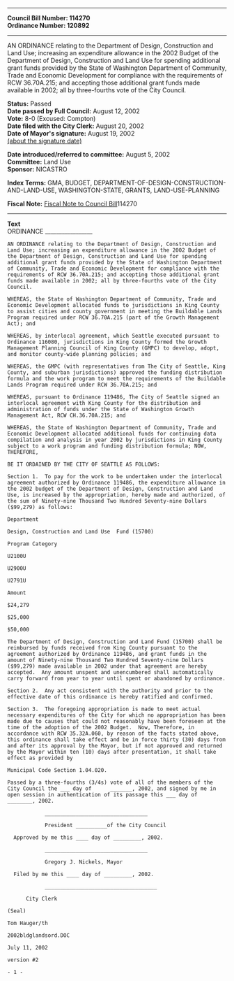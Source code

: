 * * * * *  
  
**Council Bill Number: [](#h0)[](#h2)114270**   
**Ordinance Number: 120892**  
  
* * * * *  
  
AN ORDINANCE relating to the Department of Design, Construction and Land Use; increasing an expenditure allowance in the 2002 Budget of the Department of Design, Construction and Land Use for spending additional grant funds provided by the State of Washington Department of Community, Trade and Economic Development for compliance with the requirements of RCW 36.70A.215; and accepting those additional grant funds made available in 2002; all by three-fourths vote of the City Council.  
  
**Status:** Passed   
**Date passed by Full Council:** August 12, 2002   
**Vote:** 8-0 (Excused: Compton)   
**Date filed with the City Clerk:** August 20, 2002   
**Date of Mayor's signature:** August 19, 2002   
[(about the signature date)](/~public/approvaldate.htm)   
  
  
**Date introduced/referred to committee:** August 5, 2002   
**Committee:** Land Use   
**Sponsor:** NICASTRO   
  
**Index Terms:** GMA, BUDGET, DEPARTMENT-OF-DESIGN-CONSTRUCTION-AND-LAND-USE, WASHINGTON-STATE, GRANTS, LAND-USE-PLANNING  
  
**Fiscal Note:** [Fiscal Note to Council Bill](http://clerk.seattle.gov/~public/fnote/114270.htm)[](#h1)[](#h3)114270  
  
* * * * *  
  
**Text**  
    ORDINANCE _________________  
  
    AN ORDINANCE relating to the Department of Design, Construction and  
    Land Use; increasing an expenditure allowance in the 2002 Budget of  
    the Department of Design, Construction and Land Use for spending  
    additional grant funds provided by the State of Washington Department  
    of Community, Trade and Economic Development for compliance with the  
    requirements of RCW 36.70A.215; and accepting those additional grant  
    funds made available in 2002; all by three-fourths vote of the City  
    Council.  
  
    WHEREAS, the State of Washington Department of Community, Trade and  
    Economic Development allocated funds to jurisdictions in King County  
    to assist cities and county government in meeting the Buildable Lands  
    Program required under RCW 36.70A.215 (part of the Growth Management  
    Act); and  
  
    WHEREAS, by interlocal agreement, which Seattle executed pursuant to  
    Ordinance 116080, jurisdictions in King County formed the Growth  
    Management Planning Council of King County (GMPC) to develop, adopt,  
    and monitor county-wide planning policies; and  
  
    WHEREAS, the GMPC (with representatives from The City of Seattle, King  
    County, and suburban jurisdictions) approved the funding distribution  
    formula and the work program to meet the requirements of the Buildable  
    Lands Program required under RCW 36.70A.215; and  
  
    WHEREAS, pursuant to Ordinance 119486, The City of Seattle signed an  
    interlocal agreement with King County for the distribution and  
    administration of funds under the State of Washington Growth  
    Management Act, RCW CH.36.70A.215; and  
  
    WHEREAS, the State of Washington Department of Community, Trade and  
    Economic Development allocated additional funds for continuing data  
    compilation and analysis in year 2002 by jurisdictions in King County  
    subject to a work program and funding distribution formula; NOW,  
    THEREFORE,  
  
    BE IT ORDAINED BY THE CITY OF SEATTLE AS FOLLOWS:  
  
    Section 1.  To pay for the work to be undertaken under the interlocal  
    agreement authorized by Ordinance 119486, the expenditure allowance in  
    the 2002 budget of the Department of Design, Construction and Land  
    Use, is increased by the appropriation, hereby made and authorized, of  
    the sum of Ninety-nine Thousand Two Hundred Seventy-nine Dollars  
    ($99,279) as follows:  
  
    Department  
  
    Design, Construction and Land Use  Fund (15700)  
  
    Program Category  
  
    U2100U  
  
    U2900U  
  
    U2791U  
  
    Amount  
  
    $24,279  
  
    $25,000  
  
    $50,000  
  
    The Department of Design, Construction and Land Fund (15700) shall be  
    reimbursed by funds received from King County pursuant to the  
    agreement authorized by Ordinance 119486, and grant funds in the  
    amount of Ninety-nine Thousand Two Hundred Seventy-nine Dollars  
    ($99,279) made available in 2002 under that agreement are hereby  
    accepted.  Any amount unspent and unencumbered shall automatically  
    carry forward from year to year until spent or abandoned by ordinance.  
  
    Section 2.  Any act consistent with the authority and prior to the  
    effective date of this ordinance is hereby ratified and confirmed.  
  
    Section 3.  The foregoing appropriation is made to meet actual  
    necessary expenditures of the City for which no appropriation has been  
    made due to causes that could not reasonably have been foreseen at the  
    time of the adoption of the 2002 Budget.  Now, Therefore, in  
    accordance with RCW 35.32A.060, by reason of the facts stated above,  
    this ordinance shall take effect and be in force thirty (30) days from  
    and after its approval by the Mayor, but if not approved and returned  
    by the Mayor within ten (10) days after presentation, it shall take  
    effect as provided by  
  
    Municipal Code Section 1.04.020.  
  
    Passed by a three-fourths (3/4s) vote of all of the members of the  
    City Council the ___ day of      _______, 2002, and signed by me in  
    open session in authentication of its passage this ___ day of  
    ________, 2002.  
  
                _________________________________  
  
                President __________of the City Council  
  
      Approved by me this ____ day of _________, 2002.  
  
                _________________________________  
  
                Gregory J. Nickels, Mayor  
  
      Filed by me this ____ day of _________, 2002.  
  
                ____________________________________  
  
          City Clerk  
  
    (Seal)  
  
    Tom Hauger/th  
  
    2002bldglandsord.DOC  
  
    July 11, 2002  
  
    version #2  
  
    - 1 -  
